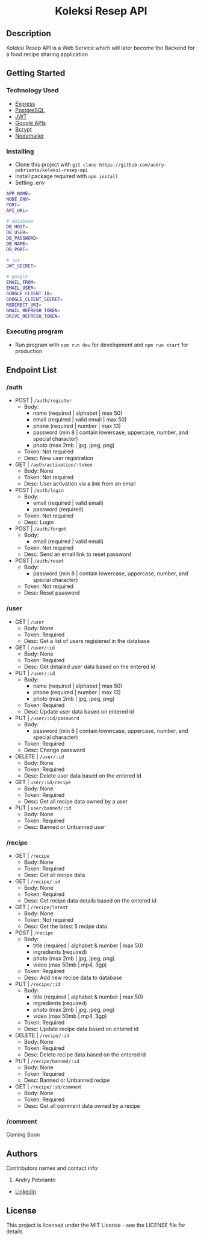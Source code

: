 <h1 align="center">Koleksi Resep API</h1>

## Description

Koleksi Resep API is a Web Service which will later become the Backend for a food recipe sharing application

## Getting Started

### Technology Used

- [Express](https://expressjs.com/)
- [PostgreSQL](https://www.postgresql.org/)
- [JWT](https://jwt.io/)
- [Google APIs](https://github.com/googleapis/google-api-nodejs-client)
- [Bcrypt](https://www.npmjs.com/package/bcrypt)
- [Nodemailer](https://nodemailer.com/about/)

### Installing

- Clone this project with `git clone https://github.com/andry-pebrianto/koleksi-resep-api`
- Install package required with `npm install`
- Setting .env

```bash
APP_NAME=
NODE_ENV=
PORT=
API_URL=

# database
DB_HOST=
DB_USER=
DB_PASSWORD=
DB_NAME=
DB_PORT=

# jwt
JWT_SECRET=

# google
EMAIL_FROM=
EMAIL_USER=
GOOGLE_CLIENT_ID=
GOOGLE_CLIENT_SECRET=
REDIRECT_URI=
GMAIL_REFRESH_TOKEN=
DRIVE_REFRESH_TOKEN=
```

### Executing program

- Run program with `npm run dev` for development and `npm run start` for production

## Endpoint List

### /auth

- POST | `/auth/register`
  - Body:
    - name (required | alphabet | max 50)
    - email (required | valid email | max 50)
    - phone (required | number | max 13)
    - password (min 8 | contain lowercase, uppercase, number, and special character)
    - photo (max 2mb | jpg, jpeg, png)
  - Token: Not required
  - Desc: New user registration
- GET | `/auth/activation/:token`
  - Body: None
  - Token: Not required
  - Desc: User activation via a link from an email
- POST | `/auth/login`
  - Body:
    - email (required | valid email)
    - password (required)
  - Token: Not required
  - Desc: Login
- POST | `/auth/forgot`
  - Body:
    - email (required | valid email)
  - Token: Not required
  - Desc: Send an email link to reset password
- POST | `/auth/reset`
  - Body:
    - password (min 8 | contain lowercase, uppercase, number, and special character)
  - Token: Not required
  - Desc: Reset password

### /user

- GET | `/user`
  - Body: None
  - Token: Required
  - Desc: Get a list of users registered in the database
- GET | `/user/:id`
  - Body: None
  - Token: Required
  - Desc: Get detailed user data based on the entered id
- PUT | `/user/:id`
  - Body:
    - name (required | alphabet | max 50)
    - phone (required | number | max 13)
    - photo (max 2mb | jpg, jpeg, png)
  - Token: Required
  - Desc: Update user data based on entered id
- PUT | `/user/:id/password`
  - Body:
    - password (min 8 | contain lowercase, uppercase, number, and special character)
  - Token: Required
  - Desc: Change password
- DELETE | `/user/:id`
  - Body: None
  - Token: Required
  - Desc: Delete user data based on the entered id
- GET | `user/:id/recipe`
  - Body: None
  - Token: Required
  - Desc: Get all recipe data owned by a user
- PUT | `user/banned/:id`
  - Body: None
  - Token: Required
  - Desc: Banned or Unbanned user

### /recipe

- GET | `/recipe`
  - Body: None
  - Token: Required
  - Desc: Get all recipe data
- GET | `/recipe/:id`
  - Body: None
  - Token: Required
  - Desc: Get recipe data details based on the entered id
- GET | `/recipe/latest`
  - Body: None
  - Token: Not required
  - Desc: Get the latest 5 recipe data
- POST | `/recipe`
  - Body:
    - title (required | alphabet & number | max 50)
    - ingredients (required)
    - photo (max 2mb | jpg, jpeg, png)
    - video (max 50mb | mp4, 3gp)
  - Token: Required
  - Desc: Add new recipe data to database
- PUT | `/recipe/:id`
  - Body:
    - title (required | alphabet & number | max 50)
    - ingredients (required)
    - photo (max 2mb | jpg, jpeg, png)
    - video (max 50mb | mp4, 3gp)
  - Token: Required
  - Desc: Update recipe data based on entered id
- DELETE | `/recipe/:id`
  - Body: None
  - Token: Required
  - Desc: Delete recipe data based on the entered id
- PUT | `/recipe/banned/:id`
  - Body: None
  - Token: Required
  - Desc: Banned or Unbanned recipe
- GET | `/recipe/:id/comment`
  - Body: None
  - Token: Required
  - Desc: Get all comment data owned by a recipe

### /comment

Coming Soon

## Authors

Contributors names and contact info:

1. Andry Pebrianto

- [Linkedin](https://www.linkedin.com/in/andry-pebrianto)

## License

This project is licensed under the MIT License - see the LICENSE file for details
